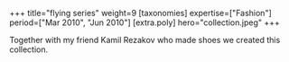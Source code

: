 +++
title="flying series"
weight=9
[taxonomies]
expertise=["Fashion"]
period=["Mar 2010", "Jun 2010"]
[extra.poly]
hero="collection.jpeg"
+++

Together with my friend Kamil Rezakov who made shoes we created this collection.